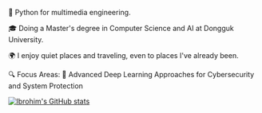 🐍 Python for multimedia engineering.

🎓 Doing a Master's degree in Computer Science and AI at Dongguk University.

🌍 I enjoy quiet places and traveling, even to places I've already been.

🔍 Focus Areas: 
🔐 Advanced Deep Learning Approaches for Cybersecurity and System Protection



[![Ibrohim's GitHub stats](https://github-readme-stats.vercel.app/api/top-langs?ibrohimgets=ibrohimgets&hide=html,scss,stylus,blade,jupyter%20notebook,python,css,shell,batchfile,dockerfile,typescript&theme=algolia&show_icons=true)](https://github.com/ibrohimgets)
